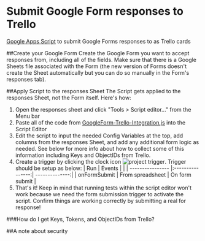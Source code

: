 # Submit Google Form responses to Trello
[Google Apps Script](https://developers.google.com/apps-script/) to submit Google Forms responses to as Trello cards


##Create your Google Form
Create the Google Form you want to accept responses from, including all of the fields. Make sure that there is a Google Sheets file associated with the Form (the new version of Forms doesn't create the Sheet automatically but you can do so manually in the Form's responses tab).


##Apply Script to the responses Sheet
The Script gets applied to the responses Sheet, not the Form itself. Here's how:
1. Open the responses sheet and click "Tools > Script editor..." from the Menu bar
2. Paste all of the code from [GoogleForm-Trello-Integration.js](https://github.com/kmcroft13/submit-googleforms-to-trello/blob/master/GoogleForm-Trello-Integration.js) into the Script Editor
3. Edit the script to input the needed Config Variables at the top, add columns from the responses Sheet, and add any additional form logic as needed. See below for more info about how to collect some of this information including Keys and ObjectIDs from Trello.
4. Create a trigger by clicking the clock icon ![project trigger](https://github.com/kmcroft13/submit-googleforms-to-trello/blob/master/project-trigger.png). Trigger should be setup as below:
| Run              | Events           |                |
| ---------------- |:----------------:| --------------:|
| onFormSubmit     | From spreadsheet | On form submit |
5. That's it! Keep in mind that running tests within the script editor won't work because we need the form submission trigger to activate the script. Confirm things are working correctly by submitting a real for response!


###How do I get Keys, Tokens, and ObjectIDs from Trello?


##A note about security
